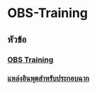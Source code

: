 # OBS-Training
## หัวข้อ

### [OBS Training](OBS-Training.md)
### [แหล่งอินพุตสำหรับประกอบฉาก](OBS-Source.md)
